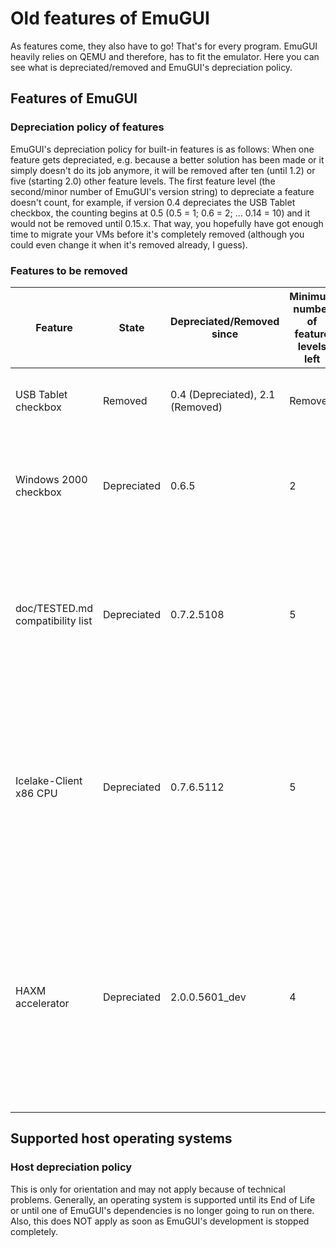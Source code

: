 # Old features of EmuGUI

As features come, they also have to go! That's for every program. EmuGUI heavily relies on QEMU and therefore, has to fit the emulator. Here you can see what is depreciated/removed and EmuGUI's depreciation policy.

## Features of EmuGUI

### Depreciation policy of features

EmuGUI's depreciation policy for built-in features is as follows: When one feature gets depreciated, e.g. because a better solution has been made or it simply doesn't do its job anymore, it will be removed after ten (until 1.2) or five (starting 2.0) other feature levels. The first feature level (the second/minor number of EmuGUI's version string) to depreciate a feature doesn't count, for example, if version 0.4 depreciates the USB Tablet checkbox, the counting begins at 0.5 (0.5 = 1; 0.6 = 2; ... 0.14 = 10) and it would not be removed until 0.15.x. That way, you hopefully have got enough time to migrate your VMs before it's completely removed (although you could even change it when it's removed already, I guess).

### Features to be removed

| Feature | State | Depreciated/Removed since | Minimum number of feature levels left | Reason for depreciation |
| ------- | ----- | ------------------------- | ------------------------------------- | ----------------------- |
| USB Tablet checkbox | Removed | 0.4 (Depreciated), 2.1 (Removed) | Removed | A combobox with more possibilities has been created |
| Windows 2000 checkbox | Depreciated | 0.6.5 | 2 | Rather prevents you from installing the OS in question than helping you |
| doc/TESTED.md compatibility list | Depreciated | 0.7.2.5108 | 5 | It's not very productive to use two versions of the same file. Please visit the EmuGUI wiki on the stable repository on GitHub instead. |
| Icelake-Client x86 CPU | Depreciated | 0.7.6.5112 | 5 | This CPU has been removed from QEMU 7.1 already, although EmuGUI is going to keep it for compatibility reasons (for now). Please change the CPU as soon as possible. |
| HAXM accelerator | Depreciated | 2.0.0.5601_dev | 4 | After Intel discontinued the HAXM project, it also got removed from QEMU 8.2. For now, it will stay for compatibility, however, it's also for security reasons that you should switch to WHPX if possible. |

## Supported host operating systems

### Host depreciation policy

This is only for orientation and may not apply because of technical problems. Generally, an operating system is supported until its End of Life or until one of EmuGUI's dependencies is no longer going to run on there. Also, this does NOT apply as soon as EmuGUI's development is stopped completely.